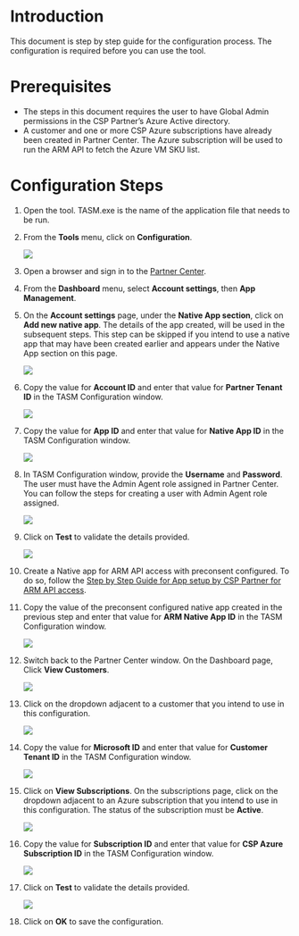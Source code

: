 ﻿
# Introduction
This document is step by step guide for the configuration process. The configuration is required before you can use the tool. 

# Prerequisites
* The steps in this document requires the user to have Global Admin permissions in the CSP Partner’s Azure Active directory.
* A customer and one or more CSP Azure subscriptions have already been created in Partner Center. The Azure subscription will be used to run the ARM API to fetch the Azure VM SKU list.

# Configuration Steps

1. Open the tool. TASM.exe is the name of the application file that needs to be run.

2. From the **Tools** menu, click on **Configuration**. 
    
    ![](images/OpenConfigScreen.jpg)

3. Open a browser and sign in to the [Partner Center][1].

4. From the **Dashboard** menu, select **Account settings**, then **App Management**.

5. On the **Account settings** page, under the **Native App section**, click on **Add new native app**. The details of the app created, will be used in the subsequent steps. This step can be skipped if you intend to use a native app that may have been created earlier and appears under the Native App section on this page. 
    
    ![](images/PCNativeApp.png)

6. Copy the value for **Account ID** and enter that value for **Partner Tenant ID** in the TASM Configuration window. 
    
    ![](images/PCConfigTenantID.jpg)

7. Copy the value for **App ID** and enter that value for **Native App ID** in the TASM Configuration window. 
    
    ![](images/PCConfigNativeAppID.jpg)

8. In TASM Configuration window, provide the **Username** and **Password**. The user must have the Admin Agent role assigned in Partner Center. You can follow the steps for creating a user with Admin Agent role assigned. 
    
    ![](images/PCConfigUserCreds.jpg)

9. Click on **Test** to validate the details provided. 
    
    ![](images/PCConfigTest.jpg)

10. Create a Native app for ARM API access with preconsent configured. To do so, follow the [Step by Step Guide for App setup by CSP Partner for ARM API access][2].

11. Copy the value of the preconsent configured native app created in the previous step and enter that value for **ARM Native App ID** in the TASM Configuration window. 
    
    ![](images/ARMConfigNativeAppID.jpg)

12. Switch back to the Partner Center window. On the Dashboard page, Click **View Customers**. 
    
    ![](images/ViewCustomers.png)

13. Click on the dropdown adjacent to a customer that you intend to use in this configuration. 
    
    ![](images/CustomerDropdown.png)

14. Copy the value for **Microsoft ID** and enter that value for **Customer Tenant ID** in the TASM Configuration window. 
    
    ![](images/CustomerTenantID.png)

15. Click on **View Subscriptions**. On the subscriptions page, click on the dropdown adjacent to an Azure subscription that you intend to use in this configuration. The status of the subscription must be **Active**. 
    
    ![](images/CustomerSubID.png)

16. Copy the value for **Subscription ID** and enter that value for **CSP Azure Subscription ID** in the TASM Configuration window. 
    
    ![](images/ARMConfigSubID.jpg)

17. Click on **Test** to validate the details provided. 
    
    ![](images/ARMConfigTest.jpg)

18.  Click on **OK** to save the configuration. 

[1]: https://partnercenter.microsoft.com
[2]: CSP-ARM-API-Setup.md

